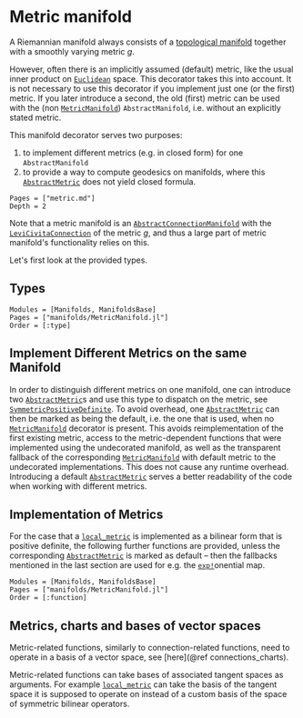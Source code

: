# Metric manifold

A Riemannian manifold always consists of a [topological manifold](https://en.wikipedia.org/wiki/Topological_manifold) together with a smoothly varying metric $g$.

However, often there is an implicitly assumed (default) metric, like the usual inner product on [`Euclidean`](@ref) space.
This decorator takes this into account.
It is not necessary to use this decorator if you implement just one (or the first) metric.
If you later introduce a second, the old (first) metric can be used with the (non [`MetricManifold`](@ref)) `AbstractManifold`, i.e. without an explicitly stated metric.

This manifold decorator serves two purposes:

1. to implement different metrics (e.g. in closed form) for one `AbstractManifold`
2. to provide a way to compute geodesics on manifolds, where this [`AbstractMetric`](@ref) does not yield closed formula.

```@contents
Pages = ["metric.md"]
Depth = 2
```

Note that a metric manifold is an [`AbstractConnectionManifold`](@ref) with the [`LeviCivitaConnection`](@ref) of the metric $g$, and thus a large part of metric manifold's functionality relies on this.

Let's first look at the provided types.

## Types

```@autodocs
Modules = [Manifolds, ManifoldsBase]
Pages = ["manifolds/MetricManifold.jl"]
Order = [:type]
```

## Implement Different Metrics on the same Manifold

In order to distinguish different metrics on one manifold, one can introduce two [`AbstractMetric`](@ref)s and use this type to dispatch on the metric, see [`SymmetricPositiveDefinite`](@ref).
To avoid overhead, one [`AbstractMetric`](@ref) can then be marked as being the default, i.e. the one that is used, when no [`MetricManifold`](@ref) decorator is present.
This avoids reimplementation of the first existing metric, access to the metric-dependent functions that were implemented using the undecorated manifold, as well as the transparent fallback of the corresponding [`MetricManifold`](@ref) with default metric to the undecorated implementations.
This does not cause any runtime overhead.
Introducing a default [`AbstractMetric`](@ref) serves a better readability of the code when working with different metrics.

## Implementation of Metrics

For the case that a [`local_metric`](@ref) is implemented as a bilinear form that is positive definite, the following further functions are provided, unless the corresponding [`AbstractMetric`](@ref) is marked as default – then the fallbacks mentioned in the last section are used for e.g. the [`exp!`](@ref)onential map.

```@autodocs
Modules = [Manifolds, ManifoldsBase]
Pages = ["manifolds/MetricManifold.jl"]
Order = [:function]
```

## Metrics, charts and bases of vector spaces

Metric-related functions, similarly to connection-related functions, need to operate in a basis of a vector space, see [here](@ref connections_charts).

Metric-related functions can take bases of associated tangent spaces as arguments. For example [`local_metric`](@ref) can take the basis of the tangent space it is supposed to operate on instead of a custom basis of the space of symmetric bilinear operators.
